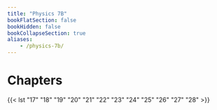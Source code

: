 ```yaml
---
title: "Physics 7B"
bookFlatSection: false
bookHidden: false
bookCollapseSection: true
aliases:
    - /physics-7b/
---
```


# Chapters

{{< lst "17" "18" "19" "20" "21" "22" "23" "24" "25" "26" "27" "28" >}}